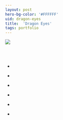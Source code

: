 ```yaml
---
layout: post
hero-bg-color: '#FFFFFF'
uid: dragon-eyes
title:  'Dragon Eyes'
tags: portfolio
---
```


<a href="{{ site.url }}/images/portfolio/dragon-eyes/%5ED7DF00FF95EE28E4B7A1DE5CBB3113A41BD25E887FF29666BE%5Epimgpsh_fullsize_distr.jpg">
<img src = "{{ site.url }}/images/portfolio/dragon-eyes/%5ED7DF00FF95EE28E4B7A1DE5CBB3113A41BD25E887FF29666BE%5Epimgpsh_fullsize_distr.jpg">
</a>


<div class="sqs-html-content">
 <p class="" style="white-space:pre-wrap;">
 </p>
</div>


<ul class="projects clearfix">
  <li>
    <div class="project" style='background-image: url(/images/portfolio/dragon-eyes/IMG_20180313_131453.jpg)'>
      <a class="cover" href="{{ site.url }}/images/portfolio/dragon-eyes/IMG_20180313_131453.jpg"></a>
    </div>
  </li>
  <li>
    <div class="project" style='background-image: url(/images/portfolio/dragon-eyes/IMG_20180313_131430.jpg)'>
      <a class="cover" href="{{ site.url }}/images/portfolio/dragon-eyes/IMG_20180313_131430.jpg"></a>
    </div>
  </li>
  <li>
    <div class="project" style='background-image: url(/images/portfolio/dragon-eyes/%5ED7DF00FF95EE28E4B7A1DE5CBB3113A41BD25E887FF29666BE%5Epimgpsh_fullsize_distr.jpg)'>
      <a class="cover" href="{{ site.url }}/images/portfolio/dragon-eyes/%5ED7DF00FF95EE28E4B7A1DE5CBB3113A41BD25E887FF29666BE%5Epimgpsh_fullsize_distr.jpg"></a>
    </div>
  </li>
  <li>
    <div class="project" style='background-image: url(/images/portfolio/dragon-eyes/IMG_20180313_131543.jpg)'>
      <a class="cover" href="{{ site.url }}/images/portfolio/dragon-eyes/IMG_20180313_131543.jpg"></a>
    </div>
  </li>
  <li>
    <div class="project" style='background-image: url(/images/portfolio/dragon-eyes/IMG_20180312_191442.jpg)'>
      <a class="cover" href="{{ site.url }}/images/portfolio/dragon-eyes/IMG_20180312_191442.jpg"></a>
    </div>
  </li>
  <li>
    <div class="project" style='background-image: url(/images/portfolio/dragon-eyes/IMG_20180313_131537.jpg)'>
      <a class="cover" href="{{ site.url }}/images/portfolio/dragon-eyes/IMG_20180313_131537.jpg"></a>
    </div>
  </li>
</ul>
<br>



